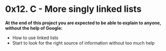 # 0x12. C - More singly linked lists

**At the end of this project you are expected to be able to explain to anyone, without the help of Google:**

* How to use linked lists
* Start to look for the right source of information without too much help
